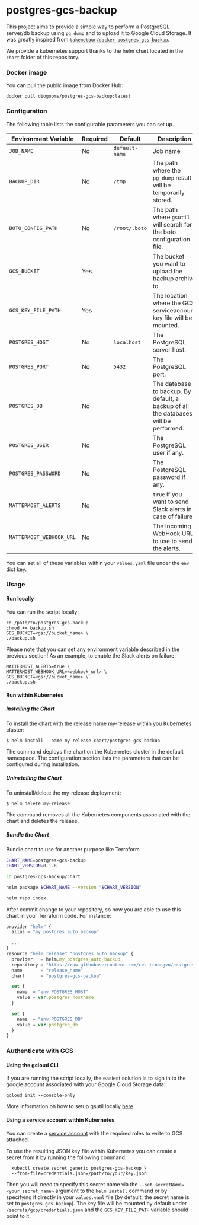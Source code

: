 # postgres-gcs-backup

This project aims to provide a simple way to perform a PostgreSQL server/db backup using `pg_dump` and to upload it to Google Cloud Storage. It was greatly inspired from [`takemetour/docker-postgres-gcs-backup`](https://github.com/takemetour/docker-postgres-gcs-backup).

We provide a kubernetes support thanks to the helm chart located in the `chart` folder of this repository.

### Docker image

You can pull the public image from Docker Hub:

    docker pull diogopms/postgres-gcs-backup:latest

### Configuration

The following table lists the configurable parameters you can set up.

| Environment Variable     | Required | Default        | Description                                                                          |
| ------------------------ | -------- | -------------- | ------------------------------------------------------------------------------------ |
| `JOB_NAME`               | No       | `default-name` | Job name                                                                             |
| `BACKUP_DIR`             | No       | `/tmp`         | The path where the `pg_dump` result will be temporarily stored.                      |
| `BOTO_CONFIG_PATH`       | No       | `/root/.boto`  | The path where `gsutil` will search for the boto configuration file.                 |
| `GCS_BUCKET`             | Yes      |                | The bucket you want to upload the backup archive to.                                 |
| `GCS_KEY_FILE_PATH`      | Yes      |                | The location where the GCS serviceaccount key file will be mounted.                  |
| `POSTGRES_HOST`          | No       | `localhost`    | The PostgreSQL server host.                                                          |
| `POSTGRES_PORT`          | No       | `5432`         | The PostgreSQL port.                                                                 |
| `POSTGRES_DB`            | No       |                | The database to backup. By default, a backup of all the databases will be performed. |
| `POSTGRES_USER`          | No       |                | The PostgreSQL user if any.                                                          |
| `POSTGRES_PASSWORD`      | No       |                | The PostgreSQL password if any.                                                      |
| `MATTERMOST_ALERTS`      | No       |                | `true` if you want to send Slack alerts in case of failure.                          |
| `MATTERMOST_WEBHOOK_URL` | No       |                | The Incoming WebHook URL to use to send the alerts.                                  |

You can set all of these variables within your `values.yaml` file under the `env` dict key.

### Usage

#### Run locally

You can run the script locally:

    cd /path/to/postgres-gcs-backup
    chmod +x backup.sh
    GCS_BUCKET=<gs://bucket_name> \
    ./backup.sh

Please note that you can set any environment variable described in the previous section! As an example, to enable the Slack alerts on failure:

    MATTERMOST_ALERTS=true \
    MATTERMOST_WEBHOOK_URL=<webhook_url> \
    GCS_BUCKET=<gs://bucket_name> \
    ./backup.sh

#### Run within Kubernetes

##### Installing the Chart

To install the chart with the release name my-release within you Kubernetes cluster:

    $ helm install --name my-release chart/postgres-gcs-backup

The command deploys the chart on the Kubernetes cluster in the default namespace. The configuration section lists the parameters that can be configured during installation.

##### Uninstalling the Chart

To uninstall/delete the my-release deployment:

    $ helm delete my-release

The command removes all the Kubernetes components associated with the chart and deletes the release.

##### Bundle the Chart

Bundle chart to use for another purpose like Terraform

```sh
CHART_NAME=postgres-gcs-backup
CHART_VERSION=0.1.8

cd postgres-gcs-backup/chart

helm package $CHART_NAME --version "$CHART_VERSION"

helm repo index
```

After commit change to your repository, so now you are able to use this chart in your Terraform code. For instance:

```ts
provider "helm" {
  alias = "my_postgres_auto_backup"

  ...
}
resource "helm_release" "postgres_auto_backup" {
  provider   = helm.my_postgres_auto_backup
  repository = "https://raw.githubusercontent.com/ces-truongvu/postgres-gcs-backup/master/chart"
  name       = "release_name"
  chart      = "postgres-gcs-backup"

  set {
    name  = "env.POSTGRES_HOST"
    value = var.postgres_hostname
  }

  set {
    name  = "env.POSTGRES_DB"
    value = var.postgres_db
  }
}
```

### Authenticate with GCS

#### Using the gcloud CLI

If you are running the script locally, the easiest solution is to sign in to the google account associated with your Google Cloud Storage data:

    gcloud init --console-only

More information on how to setup gsutil locally [here](https://cloud.google.com/storage/docs/gsutil_install).

#### Using a service account within Kubernetes

You can create a [service account](https://cloud.google.com/iam/docs/creating-managing-service-accounts) with the required roles to write to GCS attached.

To use the resulting JSON key file within Kubernetes you can create a secret from it by running the following command:

      kubectl create secret generic postgres-gcs-backup \
      --from-file=credentials.json=/path/to/your/key.json

Then you will need to specify this secret name via the `--set secretName=<your_secret_name>` argument to the `helm install` command or by specifying it directly in your `values.yaml` file (by default, the secret name is set to `postgres-gcs-backup`). The key file will be mounted by default under `/secrets/gcp/credentials.json` and the `GCS_KEY_FILE_PATH` variable should point to it.
